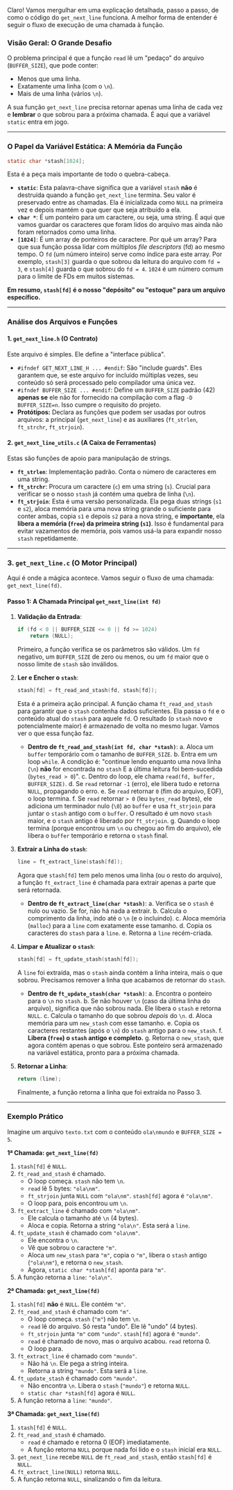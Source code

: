 Claro! Vamos mergulhar em uma explicação detalhada, passo a passo, de como o código do `get_next_line` funciona. A melhor forma de entender é seguir o fluxo de execução de uma chamada à função.

### Visão Geral: O Grande Desafio

O problema principal é que a função `read` lê um "pedaço" do arquivo (`BUFFER_SIZE`), que pode conter:
*   Menos que uma linha.
*   Exatamente uma linha (com o `\n`).
*   Mais de uma linha (vários `\n`).

A sua função `get_next_line` precisa retornar apenas uma linha de cada vez e **lembrar** o que sobrou para a próxima chamada. É aqui que a variável `static` entra em jogo.

---

### O Papel da Variável Estática: A Memória da Função

```c
static char *stash[1024];
```

Esta é a peça mais importante de todo o quebra-cabeça.

*   **`static`**: Esta palavra-chave significa que a variável `stash` **não** é destruída quando a função `get_next_line` termina. Seu valor é preservado entre as chamadas. Ela é inicializada como `NULL` na primeira vez e depois mantém o que quer que seja atribuído a ela.
*   **`char *`**: É um ponteiro para um caractere, ou seja, uma string. É aqui que vamos guardar os caracteres que foram lidos do arquivo mas ainda não foram retornados como uma linha.
*   **`[1024]`**: É um array de ponteiros de caractere. Por quê um array? Para que sua função possa lidar com múltiplos *file descriptors* (fd) ao mesmo tempo. O `fd` (um número inteiro) serve como índice para este array. Por exemplo, `stash[3]` guarda o que sobrou da leitura do arquivo com `fd = 3`, e `stash[4]` guarda o que sobrou do `fd = 4`. `1024` é um número comum para o limite de FDs em muitos sistemas.

**Em resumo, `stash[fd]` é o nosso "depósito" ou "estoque" para um arquivo específico.**

---

### Análise dos Arquivos e Funções

#### 1. `get_next_line.h` (O Contrato)

Este arquivo é simples. Ele define a "interface pública".
*   `#ifndef GET_NEXT_LINE_H ... #endif`: São "include guards". Eles garantem que, se este arquivo for incluído múltiplas vezes, seu conteúdo só será processado pelo compilador uma única vez.
*   `#ifndef BUFFER_SIZE ... #endif`: Define um `BUFFER_SIZE` padrão (42) **apenas se** ele não for fornecido na compilação com a flag `-D BUFFER_SIZE=n`. Isso cumpre o requisito do projeto.
*   **Protótipos:** Declara as funções que podem ser usadas por outros arquivos: a principal (`get_next_line`) e as auxiliares (`ft_strlen`, `ft_strchr`, `ft_strjoin`).

#### 2. `get_next_line_utils.c` (A Caixa de Ferramentas)

Estas são funções de apoio para manipulação de strings.

*   **`ft_strlen`**: Implementação padrão. Conta o número de caracteres em uma string.
*   **`ft_strchr`**: Procura um caractere (`c`) em uma string (`s`). Crucial para verificar se o nosso `stash` já contém uma quebra de linha (`\n`).
*   **`ft_strjoin`**: Esta é uma versão personalizada. Ela pega duas strings (`s1` e `s2`), aloca memória para uma nova string grande o suficiente para conter ambas, copia `s1` e depois `s2` para a nova string, e **importante**, ela **libera a memória (`free`) da primeira string (`s1`)**. Isso é fundamental para evitar vazamentos de memória, pois vamos usá-la para expandir nosso `stash` repetidamente.

---

### 3. `get_next_line.c` (O Motor Principal)

Aqui é onde a mágica acontece. Vamos seguir o fluxo de uma chamada: `get_next_line(fd)`.

#### **Passo 1: A Chamada Principal `get_next_line(int fd)`**

1.  **Validação da Entrada**:
    ```c
    if (fd < 0 || BUFFER_SIZE <= 0 || fd >= 1024)
        return (NULL);
    ```
    Primeiro, a função verifica se os parâmetros são válidos. Um `fd` negativo, um `BUFFER_SIZE` de zero ou menos, ou um `fd` maior que o nosso limite de `stash` são inválidos.

2.  **Ler e Encher o `stash`**:
    ```c
    stash[fd] = ft_read_and_stash(fd, stash[fd]);
    ```
    Esta é a primeira ação principal. A função chama `ft_read_and_stash` para garantir que o `stash` contenha dados suficientes. Ela passa o `fd` e o conteúdo atual do `stash` para aquele `fd`. O resultado (o `stash` novo e potencialmente maior) é armazenado de volta no mesmo lugar. Vamos ver o que essa função faz.

    *   **Dentro de `ft_read_and_stash(int fd, char *stash)`**:
        a.  Aloca um `buffer` temporário com o tamanho de `BUFFER_SIZE`.
        b.  Entra em um loop `while`. A condição é: "continue lendo enquanto uma nova linha (`\n`) **não** for encontrada no `stash` E a última leitura foi bem-sucedida (`bytes_read > 0`)".
        c.  Dentro do loop, ele chama `read(fd, buffer, BUFFER_SIZE)`.
        d.  Se `read` retornar `-1` (erro), ele libera tudo e retorna `NULL`, propagando o erro.
        e.  Se `read` retornar `0` (fim do arquivo, EOF), o loop termina.
        f.  Se `read` retornar `> 0` (leu `bytes_read` bytes), ele adiciona um terminador nulo (`\0`) ao `buffer` e usa `ft_strjoin` para juntar o `stash` antigo com o `buffer`. O resultado é um novo `stash` maior, e o `stash` antigo é liberado por `ft_strjoin`.
        g.  Quando o loop termina (porque encontrou um `\n` ou chegou ao fim do arquivo), ele libera o `buffer` temporário e retorna o `stash` final.

3.  **Extrair a Linha do `stash`**:
    ```c
    line = ft_extract_line(stash[fd]);
    ```
    Agora que `stash[fd]` tem pelo menos uma linha (ou o resto do arquivo), a função `ft_extract_line` é chamada para extrair apenas a parte que será retornada.

    *   **Dentro de `ft_extract_line(char *stash)`**:
        a.  Verifica se o `stash` é nulo ou vazio. Se for, não há nada a extrair.
        b.  Calcula o comprimento da linha, indo até o `\n` (e o incluindo).
        c.  Aloca memória (`malloc`) para a `line` com exatamente esse tamanho.
        d.  Copia os caracteres do `stash` para a `line`.
        e.  Retorna a `line` recém-criada.

4.  **Limpar e Atualizar o `stash`**:
    ```c
    stash[fd] = ft_update_stash(stash[fd]);
    ```
    A `line` foi extraída, mas o `stash` ainda contém a linha inteira, mais o que sobrou. Precisamos remover a linha que acabamos de retornar do `stash`.

    *   **Dentro de `ft_update_stash(char *stash)`**:
        a.  Encontra o ponteiro para o `\n` no `stash`.
        b.  Se não houver `\n` (caso da última linha do arquivo), significa que não sobrou nada. Ele libera o `stash` e retorna `NULL`.
        c.  Calcula o tamanho do que sobrou *depois* do `\n`.
        d.  Aloca memória para um `new_stash` com esse tamanho.
        e.  Copia os caracteres restantes (após o `\n`) do `stash` antigo para o `new_stash`.
        f.  **Libera (`free`) o `stash` antigo e completo.**
        g.  Retorna o `new_stash`, que agora contém apenas o que sobrou. Este ponteiro será armazenado na variável estática, pronto para a próxima chamada.

5.  **Retornar a Linha**:
    ```c
    return (line);
    ```
    Finalmente, a função retorna a linha que foi extraída no Passo 3.

---

### Exemplo Prático

Imagine um arquivo `texto.txt` com o conteúdo `ola\nmundo` e `BUFFER_SIZE = 5`.

**1ª Chamada: `get_next_line(fd)`**
1.  `stash[fd]` é `NULL`.
2.  `ft_read_and_stash` é chamado.
    *   O loop começa. `stash` não tem `\n`.
    *   `read` lê 5 bytes: `"ola\nm"`.
    *   `ft_strjoin` junta `NULL` com `"ola\nm"`. `stash[fd]` agora é `"ola\nm"`.
    *   O loop para, pois encontrou um `\n`.
3.  `ft_extract_line` é chamado com `"ola\nm"`.
    *   Ele calcula o tamanho até `\n` (4 bytes).
    *   Aloca e copia. Retorna a string `"ola\n"`. Esta será a `line`.
4.  `ft_update_stash` é chamado com `"ola\nm"`.
    *   Ele encontra o `\n`.
    *   Vê que sobrou o caractere `"m"`.
    *   Aloca um `new_stash` para `"m"`, copia o `"m"`, libera o `stash` antigo (`"ola\nm"`), e retorna o `new_stash`.
    *   Agora, `static char *stash[fd]` aponta para `"m"`.
5.  A função retorna a `line`: `"ola\n"`.

**2ª Chamada: `get_next_line(fd)`**
1.  `stash[fd]` **não** é `NULL`. Ele contém `"m"`.
2.  `ft_read_and_stash` é chamado com `"m"`.
    *   O loop começa. `stash` (`"m"`) não tem `\n`.
    *   `read` lê do arquivo. Só resta "undo". Ele lê "undo" (4 bytes).
    *   `ft_strjoin` junta `"m"` com `"undo"`. `stash[fd]` agora é `"mundo"`.
    *   `read` é chamado de novo, mas o arquivo acabou. `read` retorna 0.
    *   O loop para.
3.  `ft_extract_line` é chamado com `"mundo"`.
    *   Não há `\n`. Ele pega a string inteira.
    *   Retorna a string `"mundo"`. Esta será a `line`.
4.  `ft_update_stash` é chamado com `"mundo"`.
    *   Não encontra `\n`. Libera o `stash` (`"mundo"`) e retorna `NULL`.
    *   `static char *stash[fd]` agora é `NULL`.
5.  A função retorna a `line`: `"mundo"`.

**3ª Chamada: `get_next_line(fd)`**
1.  `stash[fd]` é `NULL`.
2.  `ft_read_and_stash` é chamado.
    *   `read` é chamado e retorna 0 (EOF) imediatamente.
    *   A função retorna `NULL` porque nada foi lido e o `stash` inicial era `NULL`.
3.  `get_next_line` recebe `NULL` de `ft_read_and_stash`, então `stash[fd]` é `NULL`.
4.  `ft_extract_line(NULL)` retorna `NULL`.
5.  A função retorna `NULL`, sinalizando o fim da leitura.